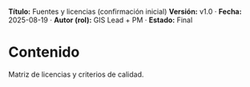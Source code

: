 **Título:** Fuentes y licencias (confirmación inicial)
**Versión:** v1.0 · **Fecha:** 2025-08-19 · **Autor (rol):** GIS Lead + PM · **Estado:** Final

# Contenido
Matriz de licencias y criterios de calidad.
